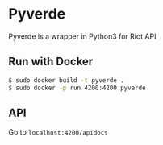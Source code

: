 # Pyverde
Pyverde is a wrapper in Python3 for Riot API


## Run with Docker
```bash
$ sudo docker build -t pyverde .
$ sudo docker -p run 4200:4200 pyverde
```

## API
Go to `localhost:4200/apidocs`